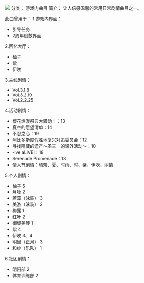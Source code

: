 ![](//static.kivo.wiki/images/music/cover/z4G05i3uSL36vJPqUoWBEjFLBH9uNO0B.png)
分类： 游戏内曲目
简介：
让人倍感温馨的常用日常剧情曲目之一。

此曲曾用于：
1.游戏内界面：
 - 引导任务
 - 2周年倒数界面

2.回忆大厅：
 - 柚子
 - 紫
 - 伊吹

3.主线剧情：
 - Vol.3.1.8
 - Vol.3.2.19
 - Vol.2.2.25

4.活动剧情：
 - 樱花烂漫祭典大骚动！：13
 - 夏空的愿望清单：14
 - 不忍之心：19
 - 阿比多斯度假胜地复兴对策委员会：12
 - 寻找隐藏的遗产～圣三一的课外活动～：10
 - -ive aLIVE!：18
 - Serenade Promenade：13
 - 情人节剧情：晴奈、夏、时雨、时、紫、伊吹、丽情

5.个人剧情：
 - 柚子 5
 - 月咏 2
 - 若藻（泳装） 3
 - 美游（泳装） 2
 - 梅露 1
 - 红叶 2
 - 御坂美琴 1
 - 紫 4
 - 伊吹 3、4
 - 明里（正月） 3
 - 和纱（乐队） 1

6.社团剧情：
 - 阴阳部 2
 - 体育训练部 2

